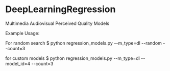 
# DeepLearningRegression

Multimedia Audiovisual Perceived Quality Models

Example Usage:

For random search
$ python regression_models.py --m_type=dl --random --count=3

for custom models
$ python regression_models.py --m_type=dl --model_id=4 --count=3

